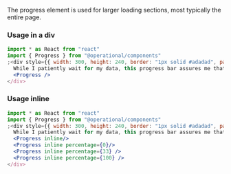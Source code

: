 The progress element is used for larger loading sections, most typically the entire page.

### Usage in a div

```jsx
import * as React from "react"
import { Progress } from "@operational/components"
;<div style={{ width: 300, height: 240, border: "1px solid #adadad", padding: 20, position: "relative" }}>
  While I patiently wait for my data, this progress bar assures me that things will be ok.
  <Progress />
</div>
```

### Usage inline

```jsx
import * as React from "react"
import { Progress } from "@operational/components"
;<div style={{ width: 300, height: 240, border: "1px solid #adadad", padding: 20, position: "relative" }}>
  While I patiently wait for my data, this progress bar assures me that things will be ok.
  <Progress inline/>
  <Progress inline percentage={0}/>
  <Progress inline percentage={33} />
  <Progress inline percentage={100} />
</div>
```

